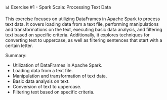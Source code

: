  📊 Exercise #1 - Spark Scala: Processing Text Data

This exercise focuses on utilizing DataFrames in Apache Spark to process text data. It covers loading data from a text file, performing manipulations and transformations on the text, executing basic data analysis, and filtering text based on specific criteria. Additionally, it explores techniques for converting text to uppercase, as well as filtering sentences that start with a certain letter.

Summary:

 - Utilization of DataFrames in Apache Spark.
 - Loading data from a text file.
 - Manipulation and transformation of text data.
 - Basic data analysis on text.
 - Conversion of text to uppercase.
 - Filtering text based on specific criteria.